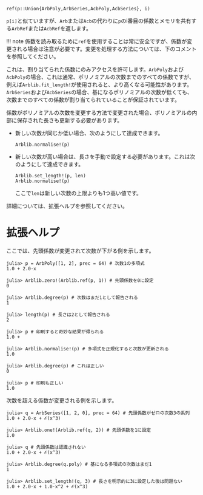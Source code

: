 ```
ref(p::Union{ArbPoly,ArbSeries,AcbPoly,AcbSeries}, i)
```

`p[i]`と似ていますが、`Arb`または`Acb`の代わりに`p`のi番目の係数とメモリを共有する`ArbRef`または`AcbRef`を返します。

!!! note
    係数を読み取るために`ref`を使用することは常に安全ですが、係数が変更される場合は注意が必要です。変更を処理する方法については、下のコメントを参照してください。


これは、割り当てられた係数にのみアクセスを許可します。`ArbPoly`および`AcbPoly`の場合、これは通常、ポリノミアルの次数までのすべての係数ですが、例えば`Arblib.fit_length!`が使用されると、より高くなる可能性があります。`ArbSeries`および`AcbSeries`の場合、基になるポリノミアルの次数が低くても、次数までのすべての係数が割り当てられていることが保証されています。

係数がポリノミアルの次数を変更する方法で変更された場合、ポリノミアルの内部に保存された長さも更新する必要があります。

  * 新しい次数が同じか低い場合、次のようにして達成できます。

    ```
    Arblib.normalise!(p)
    ```
  * 新しい次数が高い場合は、長さを手動で設定する必要があります。これは次のようにして達成できます。

    ```
    Arblib.set_length!(p, len)
    Arblib.normalise!(p)
    ```

    ここで`len`は新しい次数の上限よりも1つ高い値です。

詳細については、拡張ヘルプを参照してください。

# 拡張ヘルプ

ここでは、先頭係数が変更されて次数が下がる例を示します。

```jldoctest
julia> p = ArbPoly([1, 2], prec = 64) # 次数1の多項式
1.0 + 2.0⋅x

julia> Arblib.zero!(Arblib.ref(p, 1)) # 先頭係数を0に設定
0

julia> Arblib.degree(p) # 次数はまだ1として報告される
1

julia> length(p) # 長さは2として報告される
2

julia> p # 印刷すると奇妙な結果が得られる
1.0 +

julia> Arblib.normalise!(p) # 多項式を正規化すると次数が更新される
1.0

julia> Arblib.degree(p) # これは正しい
0

julia> p # 印刷も正しい
1.0
```

次数を超える係数が変更される例を示します。

```jldoctest
julia> q = ArbSeries([1, 2, 0], prec = 64) # 先頭係数がゼロの次数3の系列
1.0 + 2.0⋅x + 𝒪(x^3)

julia> Arblib.one!(Arblib.ref(q, 2)) # 先頭係数を1に設定
1.0

julia> q # 先頭係数は認識されない
1.0 + 2.0⋅x + 𝒪(x^3)

julia> Arblib.degree(q.poly) # 基になる多項式の次数はまだ1
1

julia> Arblib.set_length!(q, 3) # 長さを明示的に3に設定した後は問題ない
1.0 + 2.0⋅x + 1.0⋅x^2 + 𝒪(x^3)
```
